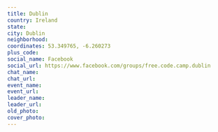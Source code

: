 ```yaml
---
title: Dublin
country: Ireland
state: 
city: Dublin
neighborhood: 
coordinates: 53.349765, -6.260273
plus_code:
social_name: Facebook
social_url: https://www.facebook.com/groups/free.code.camp.dublin
chat_name:
chat_url:
event_name:
event_url:
leader_name:
leader_url:
old_photo: 
cover_photo:
---
```

